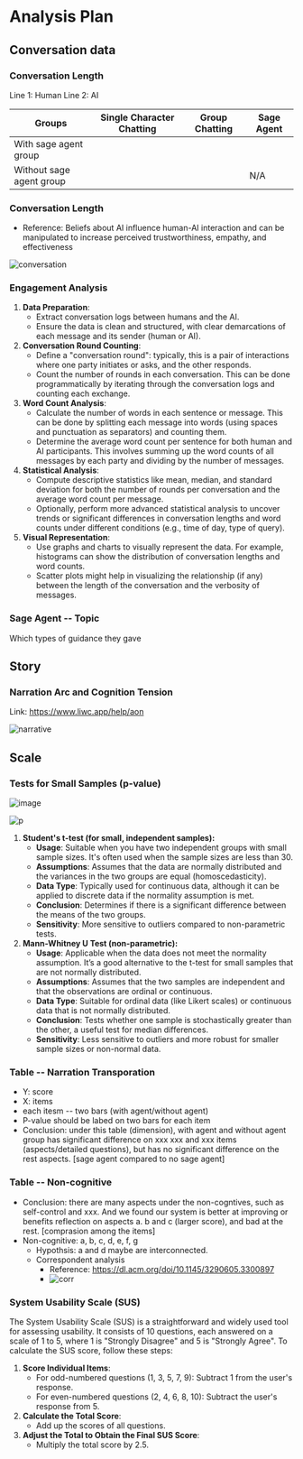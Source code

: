 # Analysis Plan

## Conversation data


### Conversation Length
 Line 1: Human
 Line 2: AI

Groups| Single Character Chatting | Group Chatting | Sage Agent 
--|----------|----------|----------
With sage agent group|  |  |
Without sage agent group|  |  |N/A



### Conversation Length

- Reference: Beliefs about AI influence human-AI interaction and can be manipulated to increase perceived trustworthiness, empathy, and effectiveness

![conversation](./conversation.png)

### Engagement Analysis

1. **Data Preparation**:
   - Extract conversation logs between humans and the AI.
   - Ensure the data is clean and structured, with clear demarcations of each message and its sender (human or AI).
2. **Conversation Round Counting**:
   - Define a "conversation round": typically, this is a pair of interactions where one party initiates or asks, and the other responds.
   - Count the number of rounds in each conversation. This can be done programmatically by iterating through the conversation logs and counting each exchange.
3. **Word Count Analysis**:
   - Calculate the number of words in each sentence or message. This can be done by splitting each message into words (using spaces and punctuation as separators) and counting them.
   - Determine the average word count per sentence for both human and AI participants. This involves summing up the word counts of all messages by each party and dividing by the number of messages.
4. **Statistical Analysis**:
   - Compute descriptive statistics like mean, median, and standard deviation for both the number of rounds per conversation and the average word count per message.
   - Optionally, perform more advanced statistical analysis to uncover trends or significant differences in conversation lengths and word counts under different conditions (e.g., time of day, type of query).
5. **Visual Representation**:
   - Use graphs and charts to visually represent the data. For example, histograms can show the distribution of conversation lengths and word counts.
   - Scatter plots might help in visualizing the relationship (if any) between the length of the conversation and the verbosity of messages.





### Sage Agent -- Topic

Which types of guidance they gave



## Story

### Narration Arc and Cognition Tension

Link: https://www.liwc.app/help/aon

![narrative](./narrative.png)



## Scale

### Tests for Small Samples (p-value)

![image](./image.png)

![p](./p.png)

1. **Student's t-test (for small, independent samples):**
   - **Usage**: Suitable when you have two independent groups with small sample sizes. It's often used when the sample sizes are less than 30.
   - **Assumptions**: Assumes that the data are normally distributed and the variances in the two groups are equal (homoscedasticity).
   - **Data Type**: Typically used for continuous data, although it can be applied to discrete data if the normality assumption is met.
   - **Conclusion**: Determines if there is a significant difference between the means of the two groups.
   - **Sensitivity**: More sensitive to outliers compared to non-parametric tests.
2. **Mann-Whitney U Test (non-parametric):**
   - **Usage**: Applicable when the data does not meet the normality assumption. It’s a good alternative to the t-test for small samples that are not normally distributed.
   - **Assumptions**: Assumes that the two samples are independent and that the observations are ordinal or continuous.
   - **Data Type**: Suitable for ordinal data (like Likert scales) or continuous data that is not normally distributed.
   - **Conclusion**: Tests whether one sample is stochastically greater than the other, a useful test for median differences.
   - **Sensitivity**: Less sensitive to outliers and more robust for smaller sample sizes or non-normal data.

### Table -- Narration Transporation

- Y: score
- X: items
- each itesm -- two bars (with agent/without agent)
- P-value should be labed on two bars for each item
- Conclusion: under this table (dimension), with agent and without agent group has significant difference on xxx xxx and xxx items (aspects/detailed questions), but has no significant difference on the rest aspects. [sage agent compared to no sage agent]

### Table -- Non-cognitive 

- Conclusion: there are many aspects under the non-cogntives, such as self-control and xxx. And we found our system is better at improving or benefits reflection on aspects a. b and c (larger score), and bad at the rest. [comprasion among the items]
- Non-cognitive: a, b, c, d, e, f, g
  - Hypothsis: a and d maybe are interconnected. 
  - Correspondent analysis
    - Reference: https://dl.acm.org/doi/10.1145/3290605.3300897
    - ![corr](./corr.png)

### System Usability Scale (SUS)

The System Usability Scale (SUS) is a straightforward and widely used tool for assessing usability. It consists of 10 questions, each answered on a scale of 1 to 5, where 1 is "Strongly Disagree" and 5 is "Strongly Agree". To calculate the SUS score, follow these steps:

1. **Score Individual Items**:
   - For odd-numbered questions (1, 3, 5, 7, 9): Subtract 1 from the user's response.
   - For even-numbered questions (2, 4, 6, 8, 10): Subtract the user's response from 5.
2. **Calculate the Total Score**:
   - Add up the scores of all questions.
3. **Adjust the Total to Obtain the Final SUS Score**:
   - Multiply the total score by 2.5.


